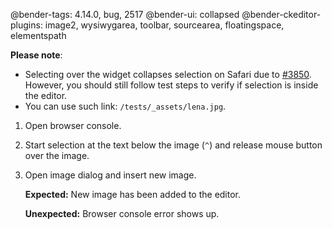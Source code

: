 @bender-tags: 4.14.0, bug, 2517
@bender-ui: collapsed
@bender-ckeditor-plugins: image2, wysiwygarea, toolbar, sourcearea, floatingspace, elementspath

**Please note**:

* Selecting over the widget collapses selection on Safari due to [#3850](https://github.com/ckeditor/ckeditor4/issues/3850). However, you should still follow test steps to verify if selection is inside the editor.
* You can use such link: `/tests/_assets/lena.jpg`.


1. Open browser console.
1. Start selection at the text below the image (`^`) and release mouse button over the image.
1. Open image dialog and insert new image.

	**Expected:** New image has been added to the editor.

	**Unexpected:** Browser console error shows up.

